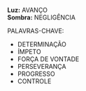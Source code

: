 **Luz:** AVANÇO  
**Sombra:** NEGLIGÊNCIA

PALAVRAS-CHAVE:
- DETERMINAÇÃO
- ÍMPETO
- FORÇA DE VONTADE
- PERSEVERANÇA
- PROGRESSO
- CONTROLE